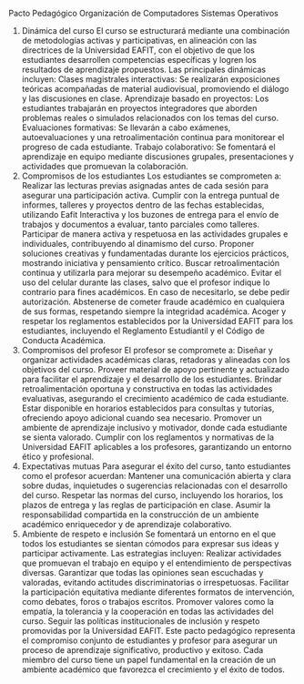 Pacto Pedagógico
Organización de Computadores
Sistemas Operativos

1. Dinámica del curso
El curso se estructurará mediante una combinación de metodologías activas y participativas, en alineación con las directrices de la Universidad EAFIT, con el objetivo de que los estudiantes desarrollen competencias específicas y logren los resultados de aprendizaje propuestos. Las principales dinámicas incluyen:
Clases magistrales interactivas: Se realizarán exposiciones teóricas acompañadas de material audiovisual, promoviendo el diálogo y las discusiones en clase.
Aprendizaje basado en proyectos: Los estudiantes trabajarán en proyectos integradores que aborden problemas reales o simulados relacionados con los temas del curso.
Evaluaciones formativas: Se llevarán a cabo exámenes, autoevaluaciones y una retroalimentación continua para monitorear el progreso de cada estudiante.
Trabajo colaborativo: Se fomentará el aprendizaje en equipo mediante discusiones grupales, presentaciones y actividades que promuevan la colaboración.
2. Compromisos de los estudiantes
Los estudiantes se comprometen a:
Realizar las lecturas previas asignadas antes de cada sesión para asegurar una participación activa.
Cumplir con la entrega puntual de informes, talleres y proyectos dentro de las fechas establecidas, utilizando Eafit Interactiva y los buzones de entrega para el envío de trabajos y documentos a evaluar, tanto parciales como talleres.
Participar de manera activa y respetuosa en las actividades grupales e individuales, contribuyendo al dinamismo del curso.
Proponer soluciones creativas y fundamentadas durante los ejercicios prácticos, mostrando iniciativa y pensamiento crítico.
Buscar retroalimentación continua y utilizarla para mejorar su desempeño académico.
Evitar el uso del celular durante las clases, salvo que el profesor indique lo contrario para fines académicos. En caso de necesitarlo, se debe pedir autorización.
Abstenerse de cometer fraude académico en cualquiera de sus formas, respetando siempre la integridad académica.
Acoger y respetar los reglamentos establecidos por la Universidad EAFIT para los estudiantes, incluyendo el Reglamento Estudiantil y el Código de Conducta Académica.
3. Compromisos del profesor
El profesor se compromete a:
Diseñar y organizar actividades académicas claras, retadoras y alineadas con los objetivos del curso.
Proveer material de apoyo pertinente y actualizado para facilitar el aprendizaje y el desarrollo de los estudiantes.
Brindar retroalimentación oportuna y constructiva en todas las actividades evaluativas, asegurando el crecimiento académico de cada estudiante.
Estar disponible en horarios establecidos para consultas y tutorías, ofreciendo apoyo adicional cuando sea necesario.
Promover un ambiente de aprendizaje inclusivo y motivador, donde cada estudiante se sienta valorado.
Cumplir con los reglamentos y normativas de la Universidad EAFIT aplicables a los profesores, garantizando un entorno ético y profesional.
4. Expectativas mutuas
Para asegurar el éxito del curso, tanto estudiantes como el profesor acuerdan:
Mantener una comunicación abierta y clara sobre dudas, inquietudes o sugerencias relacionadas con el desarrollo del curso.
Respetar las normas del curso, incluyendo los horarios, los plazos de entrega y las reglas de participación en clase.
Asumir la responsabilidad compartida en la construcción de un ambiente académico enriquecedor y de aprendizaje colaborativo.
5. Ambiente de respeto e inclusión
Se fomentará un entorno en el que todos los estudiantes se sientan cómodos para expresar sus ideas y participar activamente. Las estrategias incluyen:
Realizar actividades que promuevan el trabajo en equipo y el entendimiento de perspectivas diversas.
Garantizar que todas las opiniones sean escuchadas y valoradas, evitando actitudes discriminatorias o irrespetuosas.
Facilitar la participación equitativa mediante diferentes formatos de intervención, como debates, foros o trabajos escritos.
Promover valores como la empatía, la tolerancia y la cooperación en todas las actividades del curso.
Seguir las políticas institucionales de inclusión y respeto promovidas por la Universidad EAFIT.
Este pacto pedagógico representa el compromiso conjunto de estudiantes y profesor para asegurar un proceso de aprendizaje significativo, productivo y exitoso. Cada miembro del curso tiene un papel fundamental en la creación de un ambiente académico que favorezca el crecimiento y el éxito de todos.
